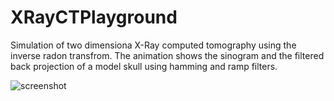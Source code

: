 # XRayCTPlayground

Simulation of two dimensiona X-Ray computed tomography using the inverse radon transfrom. The animation shows the sinogram and the filtered back projection of a model skull using hamming and ramp filters.

![screenshot](https://user-images.githubusercontent.com/7985149/67964020-d62cc000-fbff-11e9-8ed9-debc2ec757ea.png)

